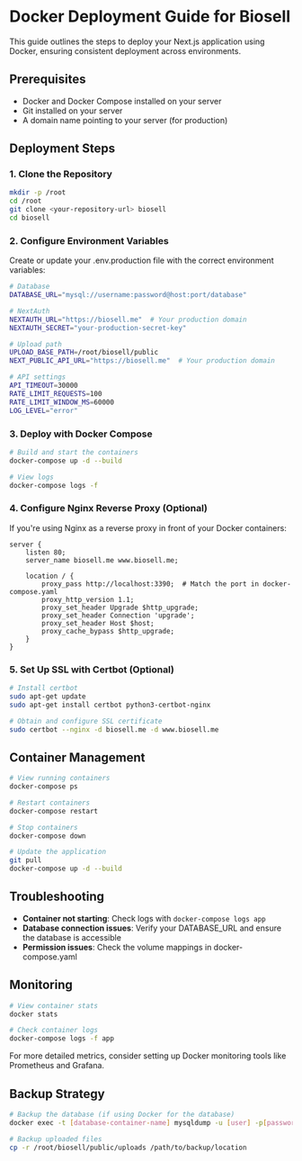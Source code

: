 # Docker Deployment Guide for Biosell

This guide outlines the steps to deploy your Next.js application using Docker, ensuring consistent deployment across environments.

## Prerequisites

- Docker and Docker Compose installed on your server
- Git installed on your server
- A domain name pointing to your server (for production)

## Deployment Steps

### 1. Clone the Repository

```bash
mkdir -p /root
cd /root
git clone <your-repository-url> biosell
cd biosell
```

### 2. Configure Environment Variables

Create or update your .env.production file with the correct environment variables:

```bash
# Database
DATABASE_URL="mysql://username:password@host:port/database"

# NextAuth
NEXTAUTH_URL="https://biosell.me"  # Your production domain
NEXTAUTH_SECRET="your-production-secret-key"

# Upload path
UPLOAD_BASE_PATH=/root/biosell/public
NEXT_PUBLIC_API_URL="https://biosell.me"  # Your production domain

# API settings
API_TIMEOUT=30000
RATE_LIMIT_REQUESTS=100
RATE_LIMIT_WINDOW_MS=60000
LOG_LEVEL="error"
```

### 3. Deploy with Docker Compose

```bash
# Build and start the containers
docker-compose up -d --build

# View logs
docker-compose logs -f
```

### 4. Configure Nginx Reverse Proxy (Optional)

If you're using Nginx as a reverse proxy in front of your Docker containers:

```nginx
server {
    listen 80;
    server_name biosell.me www.biosell.me;

    location / {
        proxy_pass http://localhost:3390;  # Match the port in docker-compose.yaml
        proxy_http_version 1.1;
        proxy_set_header Upgrade $http_upgrade;
        proxy_set_header Connection 'upgrade';
        proxy_set_header Host $host;
        proxy_cache_bypass $http_upgrade;
    }
}
```

### 5. Set Up SSL with Certbot (Optional)

```bash
# Install certbot
sudo apt-get update
sudo apt-get install certbot python3-certbot-nginx

# Obtain and configure SSL certificate
sudo certbot --nginx -d biosell.me -d www.biosell.me
```

## Container Management

```bash
# View running containers
docker-compose ps

# Restart containers
docker-compose restart

# Stop containers
docker-compose down

# Update the application
git pull
docker-compose up -d --build
```

## Troubleshooting

- **Container not starting**: Check logs with `docker-compose logs app`
- **Database connection issues**: Verify your DATABASE_URL and ensure the database is accessible
- **Permission issues**: Check the volume mappings in docker-compose.yaml

## Monitoring

```bash
# View container stats
docker stats

# Check container logs
docker-compose logs -f app
```

For more detailed metrics, consider setting up Docker monitoring tools like Prometheus and Grafana.

## Backup Strategy

```bash
# Backup the database (if using Docker for the database)
docker exec -t [database-container-name] mysqldump -u [user] -p[password] [database] > backup.sql

# Backup uploaded files
cp -r /root/biosell/public/uploads /path/to/backup/location
``` 